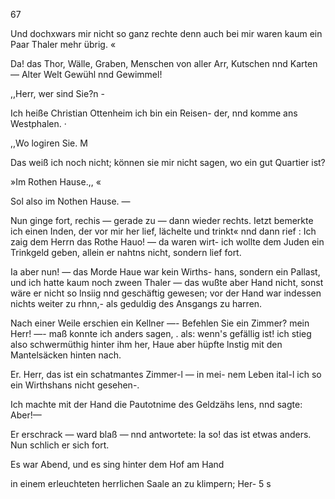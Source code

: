 67

Und dochxwars mir nicht so ganz rechte denn auch bei
mir waren kaum ein Paar Thaler mehr übrig. «

Da! das Thor, Wälle, Graben, Menschen von aller
Arr, Kutschen nnd Karten — Alter Welt Gewühl nnd
Gewimmel!

,,Herr, wer sind Sie?n -

Ich heiße Christian Ottenheim ich bin ein Reisen-
der, nnd komme ans Westphalen. ·

,,Wo logiren Sie. M

Das weiß ich noch nicht; können sie mir nicht sagen, wo
ein gut Quartier ist?

»Im Rothen Hause.,, «

Sol also im Nothen Hause. —

Nun ginge fort, rechis — gerade zu — dann wieder
rechts. Ietzt bemerkte ich einen Inden, der vor mir her
lief, lächelte und trinkt« nnd dann rief : Ich zaig dem
Herrn das Rothe Hauo! — da waren wirt- ich wollte
dem Juden ein Trinkgeld geben, allein er nahtns nicht,
sondern lief fort.

Ia aber nun! — das Morde Haue war kein Wirths-
hans, sondern ein Pallast, und ich hatte kaum noch zween
Thaler — das wußte aber Hand nicht, sonst wäre er nicht
so lnsiig nnd geschäftig gewesen; vor der Hand war indessen
nichts weiter zu rhnn,- als geduldig des Ansgangs zu harren.

Nach einer Weile erschien ein Kellner —- Befehlen Sie
ein Zimmer? mein Herr! —- maß konnte ich anders sagen, .
als: wenn's gefällig ist! ich stieg also schwermüthig hinter
ihm her, Haue aber hüpfte lnstig mit den Mantelsäcken
hinten nach.

Er. Herr, das ist ein schatmantes Zimmer-l — in mei-
nem Leben ital-l ich so ein Wirthshans nicht gesehen-.

Ich machte mit der Hand die Pautotnime des Geldzähs
lens, nnd sagte: Aber!—

Er erschrack — ward blaß — nnd antwortete: Ia so!
das ist etwas anders. Nun schlich er sich fort.

Es war Abend, und es sing hinter dem Hof am Hand

in einem erleuchteten herrlichen Saale an zu klimpern; Her-
5 s

